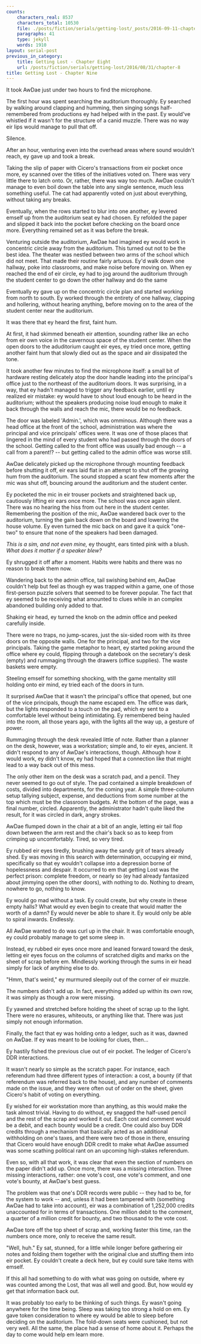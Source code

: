 ```yaml
---
counts:
    characters_real: 8537
    characters_total: 10530
    file: ./posts/fiction/serials/getting-lost/_posts/2016-09-11-chapter-9.md
    paragraphs: 41
    type: jekyll
    words: 1910
layout: serial-post
previous_in_category:
    title: Getting Lost - Chapter Eight
    url: /posts/fiction/serials/getting-lost/2016/08/31/chapter-8
title: Getting Lost - Chapter Nine
---
```


It took AwDae just under two hours to find the microphone.

The first hour was spent searching the auditorium thoroughly.  Ey searched by walking around clapping and humming, then singing songs half-remembered from productions ey had helped with in the past.  Ey would've whistled if it wasn't for the structure of a canid muzzle.  There was no way eir lips would manage to pull that off.

Silence.

After an hour, venturing even into the overhead areas where sound wouldn't reach, ey gave up and took a break.

Taking the slip of paper with Cicero's transactions from eir pocket once more, ey scanned over the titles of the initiatives voted on.  There was very little there to latch onto.  Or, rather, there was way too much.  AwDae couldn't manage to even boil down the table into any single sentence, much less something useful.  The cat had apparently voted on just about everything, without taking any breaks.

Eventually, when the rows started to blur into one another, ey levered emself up from the auditorium seat ey had chosen.  Ey refolded the paper and slipped it back into the pocket before checking on the board once more.  Everything remained set as it was before the break.

Venturing outside the auditorium, AwDae had imagined ey would work in concentric circle away from the auditorium.  This turned out not to be the best idea.  The theater was nestled between two arms of the school which did not meet.  That made their routine fairly artuous.  Ey'd walk down one hallway, poke into classrooms, and make noise before moving on.  When ey reached the end of eir circle, ey had to jog around the auditorium through the student center to go down the other hallway and do the same

Eventually ey gave up on the concentric circle plan and started working from north to south.   Ey worked through the entirety of one hallway, clapping and hollering, without hearing anything, before moving on to the area of the student center near the auditorium.

It was there that ey heard the first, faint hum.

At first, it had skimmed beneath eir attention, sounding rather like an echo from eir own voice in the cavernous space of the student center.  When the open doors to the aduditorium caught eir eyes, ey tried once more, getting another faint hum that slowly died out as the space and air dissipated the tone.

It took another few minutes to find the microphone itself: a small bit of hardware resting delicately atop the door handle leading into the principal's office just to the northeast of the auditorium doors.  It was surprising, in a way, that ey hadn't managed to trigger any feedback earlier, until ey realized eir mistake: ey would have to shout loud enough to be heard in the auditorium; without the speakers producing noise loud enough to make it back through the walls and reach the mic, there would be no feedback.

The door was labeled 'Admin.', which was omminous.  Although there was a head office at the front of the school, administration was where the principal and vice principals' offices were.  It was one of those places that lingered in the mind of every student who had passed through the doors of the school.  Getting called to the front office was usually bad enough -- a call from a parent!? -- but getting called to the admin office was worse still.

AwDae delicately picked up the microphone through mounting feedback before shutting it off, eir ears laid flat in an attempt to shut off the growing hum from the auditorium.  The sound stopped a scant few moments after the mic was shut off, bouncing around the auditorium and the student center.

Ey pocketed the mic in eir trouser pockets and straightened back up, cautiously lifting eir ears once more.  The school was once again silent.  There was no hearing the hiss from out here in the student center.  Remembering the position of the mic, AwDae wandered back over to the auditorium, turning the gain back down on the board and lowering the house volume.  Ey even turned the mic back on and gave it a quick "one-two" to ensure that none of the speakers had been damaged.

*This is a sim, and not even mine,* ey thought, ears tinted pink with a blush.  *What does it matter if a speaker blew?*

Ey shrugged it off after a moment.  Habits were habits and there was no reason to break them now.

Wandering back to the admin office, tail swishing behind em, AwDae couldn't help but feel as though ey was trapped within a game, one of those first-person puzzle solvers that seemed to be forever popular.  The fact that ey seemed to be receiving what amounted to clues while in an complex abandoned building only added to that.

Shaking eir head, ey turned the knob on the admin office and peeked carefully inside.

There were no traps, no jump-scares, just the six-sided room with its three doors on the opposite walls.  One for the principal, and two for the vice principals.  Taking the game metaphor to heart, ey started poking around the office where ey could, flipping through a datebook on the secretary's desk (empty) and rummaging through the drawers (office supplies).  The waste baskets were empty.

Steeling emself for something shocking, with the game mentality still holding onto eir mind, ey tried each of the doors in turn.

It surprised AwDae that it wasn't the principal's office that opened, but one of the vice principals, though the name escaped em.  The office was dark, but the lights responded to a touch on the pad, which ey sent to a comfortable level without being intimidating.  Ey remembered being hauled into the room, all those years ago, with the lights all the way up, a gesture of power.

Rummaging through the desk revealed little of note.  Rather than a planner on the desk, however, was a workstation; simple and, to eir eyes, ancient.  It didn't respond to any of AwDae's interactions, though.  Although how it would work, ey didn't know, ey had hoped that a connection like that might lead to a way back out of this mess.

The only other item on the desk was a scratch pad, and a pencil.  They never seemed to go out of style.  The pad contained a simple breakdown of costs, divided into departments, for the coming year.  A simple three-column setup tallying subject, expense, and deductions from some number at the top which must be the classroom budgets.  At the bottom of the page, was a final number, circled.  Apparently, the administrator hadn't quite liked the result, for it was circled in dark, angry strokes.

AwDae flumped down in the chair at a bit of an angle, letting eir tail flop down between the arm rest and the chair's back so as to keep from crimping up uncomfortably.  Tired, so very tired.

Ey rubbed eir eyes tiredly, brushing away the sandy grit of tears already shed.  Ey was moving in this search with determination, occupying eir mind, specifically so that ey wouldn't collapse into a depression borne of hopelessness and despair.  It occurred to em that getting Lost was the perfect prison: complete freedom, or nearly so (ey had already fantasized about jimmying open the other doors), with nothing to do.  Nothing to dream, nowhere to go, nothing to know.

Ey would go mad without a task.  Ey could create, but why create in these empty halls?  What would ey even begin to create that would matter the worth of a damn?  Ey would never be able to share it.  Ey would only be able to spiral inwards.  Endlessly.

All AwDae wanted to do was curl up in the chair.  It was comfortable enough, ey could probably manage to get some sleep in.

Instead, ey rubbed eir eyes once more and leaned forward toward the desk, letting eir eyes focus on the columns of scratched digits and marks on the sheet of scrap before em.  Mindlessly working through the sums in eir head simply for lack of anything else to do.

"Hmm, that's weird," ey murmured sleepily out of the corner of eir muzzle.

The numbers didn't add up.  In fact, everything added up  within its own row, it was simply as though a row were missing.

Ey yawned and stretched before holding the sheet of scrap up to the light.  There were no erasures, whiteouts, or anything like that.  There was just simply not enough information.

Finally, the fact that ey was holding onto a ledger, such as it was, dawned on AwDae.  If ey was meant to be looking for clues, then...

Ey hastily fished the previous clue out of eir pocket.  The ledger of Cicero's DDR interactions.

It wasn't nearly so simple as the scratch paper.  For instance, each referendum had three different types of interaction: a cost, a bounty (if that referendum was referred back to the house), and any number of comments made on the issue, and they were often out of order on the sheet, given Cicero's habit of voting on everything.

Ey wished for eir workstation more than anything, as this would make the task almost trivial.  Having to do without, ey snagged the half-used pencil and the rest of the scrap and worked it out.  Each cost and comment would be a debit, and each bounty would be a credit.  One could also buy DDR credits through a mechanism that basically acted as an additional withholding on one's taxes, and there were two of those in there, ensuring that Cicero would have enough DDR credit to make what AwDae assumed was some scathing political rant on an upcoming high-stakes referendum.

Even so, with all that work, it was clear that even the section of numbers on the paper didn't add up.  Once more, there was a missing interaction.  Three missing interactions, rather: one vote's cost, one vote's comment, and one vote's bounty, at AwDae's best guess.

The problem was that one's DDR records were public -- they had to be, for the system to work -- and, unless it had been tampered with (something AwDae had to take into account), eir was a combination of 1,252,000 credits unaccounted for in terms of transactions.  One million debit to the comment, a quarter of a million credit for bounty, and two thousand to the vote cost.

AwDae tore off the top sheet of scrap and, working faster this time, ran the numbers once more, only to receive the same result.

"Well, huh."  Ey sat, stunned, for a little while longer before gathering eir notes and folding them together with the original clue and stuffing them into eir pocket.  Ey couldn't create a deck here, but ey could sure take items with emself.

If this all had something to do with what was going on outside, where ey was counted among the Lost, that was all well and good.  But, how would ey get that information back out.

It was probably too early to be thinking of such things.  Ey wasn't going anywhere for the time being.  Sleep was taking too strong a hold on em.  Ey gave token consideration to where ey would be able to sleep before deciding on the auditorium.  The fold-down seats were cushioned, but not very well.  All the same, the place had a sense of home about it.  Perhaps the day to come would help em learn more.
